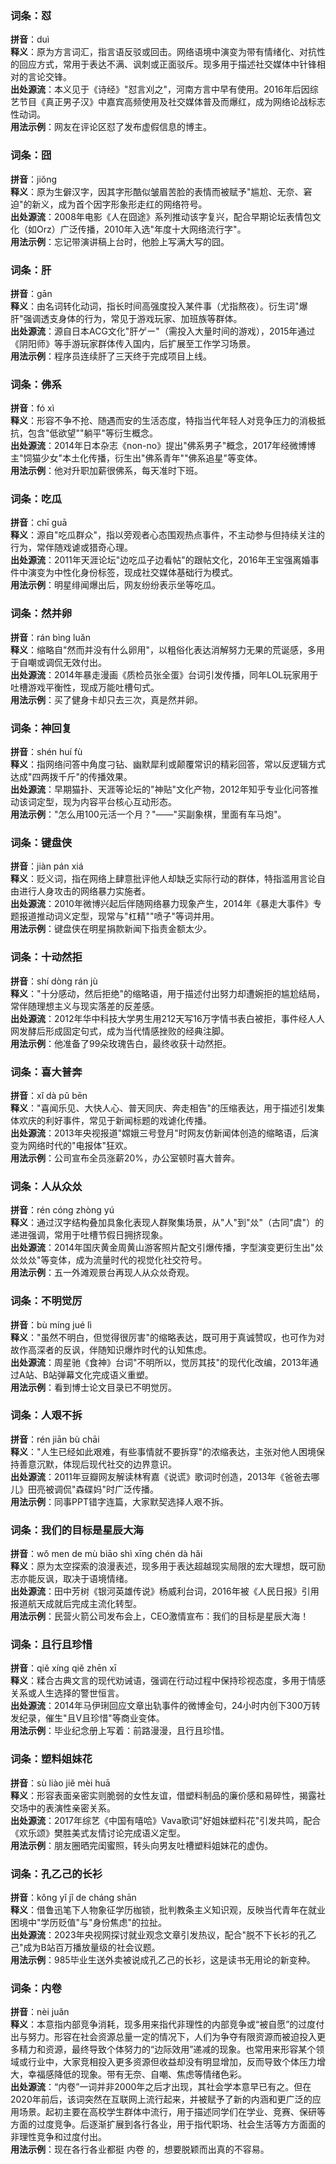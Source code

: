 <!-- 作者 DeepSeek R1 Lite Preview 2025/02/22 -->
### 词条：怼  
**拼音**：duì  
**释义**：原为方言词汇，指言语反驳或回击。网络语境中演变为带有情绪化、对抗性的回应方式，常用于表达不满、讽刺或正面驳斥。现多用于描述社交媒体中针锋相对的言论交锋。  
**出处源流**：本义见于《诗经》"怼言刈之"，河南方言中早有使用。2016年后因综艺节目《真正男子汉》中嘉宾高频使用及社交媒体普及而爆红，成为网络论战标志性动词。  
**用法示例**：网友在评论区怼了发布虚假信息的博主。

<!-- 作者 DeepSeek R1 Lite Preview 2025/02/22 -->
### 词条：囧  
**拼音**：jiǒng  
**释义**：原为生僻汉字，因其字形酷似皱眉苦脸的表情而被赋予"尴尬、无奈、窘迫"的新义，成为首个因字形象形走红的网络符号。  
**出处源流**：2008年电影《人在囧途》系列推动该字复兴，配合早期论坛表情包文化（如Orz）广泛传播，2010年入选"年度十大网络流行字"。  
**用法示例**：忘记带演讲稿上台时，他脸上写满大写的囧。

<!-- 作者 DeepSeek R1 Lite Preview 2025/02/22 -->
### 词条：肝  
**拼音**：gān  
**释义**：由名词转化动词，指长时间高强度投入某件事（尤指熬夜）。衍生词"爆肝"强调透支身体的行为，常见于游戏玩家、加班族等群体。  
**出处源流**：源自日本ACG文化"肝ゲー"（需投入大量时间的游戏），2015年通过《阴阳师》等手游玩家群体传入国内，后扩展至工作学习场景。  
**用法示例**：程序员连续肝了三天终于完成项目上线。

<!-- 作者 DeepSeek R1 Lite Preview 2025/02/22 -->
### 词条：佛系  
**拼音**：fó xì  
**释义**：形容不争不抢、随遇而安的生活态度，特指当代年轻人对竞争压力的消极抵抗，包含"低欲望""躺平"等衍生概念。  
**出处源流**：2014年日本杂志《non-no》提出"佛系男子"概念，2017年经微博博主"饲猫少女"本土化传播，衍生出"佛系青年""佛系追星"等变体。  
**用法示例**：他对升职加薪很佛系，每天准时下班。

<!-- 作者 DeepSeek R1 Lite Preview 2025/02/22 -->
### 词条：吃瓜  
**拼音**：chī guā  
**释义**：源自"吃瓜群众"，指以旁观者心态围观热点事件，不主动参与但持续关注的行为，常伴随戏谑或猎奇心理。  
**出处源流**：2011年天涯论坛"边吃瓜子边看帖"的跟帖文化，2016年王宝强离婚事件中演变为中性化身份标签，现成社交媒体基础行为模式。  
**用法示例**：明星绯闻爆出后，网友纷纷表示坐等吃瓜。

<!-- 作者 DeepSeek R1 Lite Preview 2025/02/22 -->
### 词条：然并卵  
**拼音**：rán bìng luǎn  
**释义**：缩略自"然而并没有什么卵用"，以粗俗化表达消解努力无果的荒诞感，多用于自嘲或调侃无效付出。  
**出处源流**：2014年暴走漫画《质检员张全蛋》台词引发传播，同年LOL玩家用于吐槽游戏平衡性，现成万能吐槽句式。  
**用法示例**：买了健身卡却只去三次，真是然并卵。

<!-- 作者 DeepSeek R1 Lite Preview 2025/02/22 -->
### 词条：神回复  
**拼音**：shén huí fù  
**释义**：指网络问答中角度刁钻、幽默犀利或颠覆常识的精彩回答，常以反逻辑方式达成"四两拨千斤"的传播效果。  
**出处源流**：早期猫扑、天涯等论坛的"神贴"文化产物，2012年知乎专业化问答推动该词定型，现为内容平台核心互动形态。  
**用法示例**："怎么用100元活一个月？"——"买副象棋，里面有车马炮"。

<!-- 作者 DeepSeek R1 Lite Preview 2025/02/22 -->
### 词条：键盘侠  
**拼音**：jiàn pán xiá  
**释义**：贬义词，指在网络上肆意批评他人却缺乏实际行动的群体，特指滥用言论自由进行人身攻击的网络暴力实施者。  
**出处源流**：2010年微博兴起后伴随网络暴力现象产生，2014年《暴走大事件》专题报道推动词义定型，现常与"杠精""喷子"等词并用。  
**用法示例**：键盘侠在明星捐款新闻下指责金额太少。

<!-- 作者 DeepSeek R1 Lite Preview 2025/02/22 -->
### 词条：十动然拒  
**拼音**：shí dòng rán jù  
**释义**："十分感动，然后拒绝"的缩略语，用于描述付出努力却遭婉拒的尴尬结局，常伴随理想主义与现实落差的反差感。  
**出处源流**：2012年华中科技大学男生用212天写16万字情书表白被拒，事件经人人网发酵后形成固定句式，成为当代情感挫败的经典注脚。  
**用法示例**：他准备了99朵玫瑰告白，最终收获十动然拒。

<!-- 作者 DeepSeek R1 Lite Preview 2025/02/22 -->
### 词条：喜大普奔  
**拼音**：xǐ dà pǔ bēn  
**释义**："喜闻乐见、大快人心、普天同庆、奔走相告"的压缩表达，用于描述引发集体欢庆的利好事件，常见于新闻标题的戏谑化传播。  
**出处源流**：2013年央视报道"嫦娥三号登月"时网友仿新闻体创造的缩略语，后演变为网络时代的"电报体"狂欢。  
**用法示例**：公司宣布全员涨薪20%，办公室顿时喜大普奔。

<!-- 作者 DeepSeek R1 Lite Preview 2025/02/22 -->
### 词条：人从众𠈌  
**拼音**：rén cóng zhòng yú  
**释义**：通过汉字结构叠加具象化表现人群聚集场景，从"人"到"𠈌"（古同"虞"）的递进强调，常用于吐槽节假日拥挤现象。  
**出处源流**：2014年国庆黄金周黄山游客照片配文引爆传播，字型演变更衍生出"𠈌𠈌𠈌𠈌"等变体，成为流量时代的视觉化社交符号。  
**用法示例**：五一外滩观景台再现人从众𠈌奇观。

<!-- 作者 DeepSeek R1 Lite Preview 2025/02/22 -->
### 词条：不明觉厉  
**拼音**：bù míng jué lì  
**释义**："虽然不明白，但觉得很厉害"的缩略表达，既可用于真诚赞叹，也可作为对故作高深者的反讽，伴随知识爆炸时代的认知焦虑。  
**出处源流**：周星驰《食神》台词"不明所以，觉厉其技"的现代化改编，2013年通过A站、B站弹幕文化完成语义重塑。  
**用法示例**：看到博士论文目录已不明觉厉。

<!-- 作者 DeepSeek R1 Lite Preview 2025/02/22 -->
### 词条：人艰不拆  
**拼音**：rén jiān bù chāi  
**释义**："人生已经如此艰难，有些事情就不要拆穿"的浓缩表达，主张对他人困境保持善意沉默，体现后现代社交的边界意识。  
**出处源流**：2011年豆瓣网友解读林宥嘉《说谎》歌词时创造，2013年《爸爸去哪儿》田亮被调侃"森碟妈"时广泛传播。  
**用法示例**：同事PPT错字连篇，大家默契选择人艰不拆。

<!-- 作者 DeepSeek R1 Lite Preview 2025/02/22 -->
### 词条：我们的目标是星辰大海  
**拼音**：wǒ men de mù biāo shì xīng chén dà hǎi  
**释义**：原为太空探索的浪漫表述，现多用于表达超越现实局限的宏大理想，既可励志亦能反讽，取决于语境情绪。  
**出处源流**：田中芳树《银河英雄传说》杨威利台词，2016年被《人民日报》引用报道航天成就后完成主流化转型。  
**用法示例**：民营火箭公司发布会上，CEO激情宣布：我们的目标是星辰大海！

<!-- 作者 DeepSeek R1 Lite Preview 2025/02/22 -->
### 词条：且行且珍惜  
**拼音**：qiě xíng qiě zhēn xī  
**释义**：糅合古典文言的现代劝诫语，强调在行动过程中保持珍视态度，多用于情感关系或人生选择的警世恒言。  
**出处源流**：2014年马伊琍回应文章出轨事件的微博金句，24小时内创下300万转发纪录，催生"且V且珍惜"等商业变体。  
**用法示例**：毕业纪念册上写着：前路漫漫，且行且珍惜。

<!-- 作者 DeepSeek R1 Lite Preview 2025/02/22 -->
### 词条：塑料姐妹花  
**拼音**：sù liào jiě mèi huā  
**释义**：形容表面亲密实则脆弱的女性友谊，借塑料制品的廉价感和易碎性，揭露社交场中的表演性亲密关系。  
**出处源流**：2017年综艺《中国有嘻哈》Vava歌词"好姐妹塑料花"引发共鸣，配合《欢乐颂》樊胜美式友情讨论完成语义定型。  
**用法示例**：朋友圈晒完闺蜜照，转头向男友吐槽塑料姐妹花的虚伪。

<!-- 作者 DeepSeek R1 Lite Preview 2025/02/22 -->
### 词条：孔乙己的长衫  
**拼音**：kǒng yǐ jǐ de cháng shān  
**释义**：借鲁迅笔下人物象征学历枷锁，批判教条主义知识观，反映当代青年在就业困境中"学历贬值"与"身份焦虑"的拉扯。  
**出处源流**：2023年央视网探讨就业观念文章引发热议，配合"脱不下长衫的孔乙己"成为B站百万播放量级的社会议题。  
**用法示例**：985毕业生送外卖被说成孔乙己的长衫，这是读书无用论的新变种。

<!-- 作者 DeepSeek R1 Lite Preview 2025/02/22 -->
### 词条：内卷
**拼音**：nèi juǎn  
**释义**：本意指内部竞争消耗，现多用来指代非理性的内部竞争或“被自愿”的过度付出与努力。形容在社会资源总量一定的情况下，人们为争夺有限资源而被迫投入更多精力和资源，最终导致个体努力的“边际效用”递减的现象。也常用来形容某个领域或行业中，大家竞相投入更多资源但收益却没有明显增加，反而导致个体压力增大，幸福感降低的现象。带有无奈、自嘲、焦虑等情绪色彩。  
**出处源流**：“内卷”一词并非2000年之后才出现，其社会学本意早已有之。但在2020年前后，该词突然在互联网上流行起来，并被赋予了新的内涵和更广泛的应用场景。起初主要在高校学生群体中流行，用于描述同学们在学业、竞赛、保研等方面的过度竞争。后逐渐扩展到各行各业，用于指代职场、社会生活等方方面面的非理性竞争和过度付出。    
**用法示例**：现在各行各业都挺 内卷 的，想要脱颖而出真的不容易。
